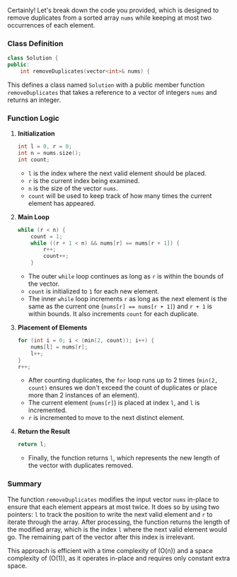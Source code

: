 Certainly! Let's break down the code you provided, which is designed to remove duplicates from a sorted array `nums` while keeping at most two occurrences of each element.

### Class Definition
```cpp
class Solution {
public:
    int removeDuplicates(vector<int>& nums) {
```
This defines a class named `Solution` with a public member function `removeDuplicates` that takes a reference to a vector of integers `nums` and returns an integer.

### Function Logic

1. **Initialization**
    ```cpp
    int l = 0, r = 0; 
    int n = nums.size();
    int count;
    ```
    - `l` is the index where the next valid element should be placed.
    - `r` is the current index being examined.
    - `n` is the size of the vector `nums`.
    - `count` will be used to keep track of how many times the current element has appeared.

2. **Main Loop**
    ```cpp
    while (r < n) {
        count = 1;
        while ((r + 1 < n) && nums[r] == nums[r + 1]) {
            r++;
            count++;
        }
    ```
    - The outer `while` loop continues as long as `r` is within the bounds of the vector.
    - `count` is initialized to `1` for each new element.
    - The inner `while` loop increments `r` as long as the next element is the same as the current one (`nums[r] == nums[r + 1]`) and `r + 1` is within bounds. It also increments `count` for each duplicate.

3. **Placement of Elements**
    ```cpp
    for (int i = 0; i < (min(2, count)); i++) {
        nums[l] = nums[r];
        l++;
    }
    r++;
    ```
    - After counting duplicates, the `for` loop runs up to 2 times (`min(2, count)` ensures we don't exceed the count of duplicates or place more than 2 instances of an element).
    - The current element (`nums[r]`) is placed at index `l`, and `l` is incremented.
    - `r` is incremented to move to the next distinct element.

4. **Return the Result**
    ```cpp
    return l;
    ```
    - Finally, the function returns `l`, which represents the new length of the vector with duplicates removed.

### Summary
The function `removeDuplicates` modifies the input vector `nums` in-place to ensure that each element appears at most twice. It does so by using two pointers: `l` to track the position to write the next valid element and `r` to iterate through the array. After processing, the function returns the length of the modified array, which is the index `l` where the next valid element would go. The remaining part of the vector after this index is irrelevant.

This approach is efficient with a time complexity of \(O(n)\) and a space complexity of \(O(1)\), as it operates in-place and requires only constant extra space.